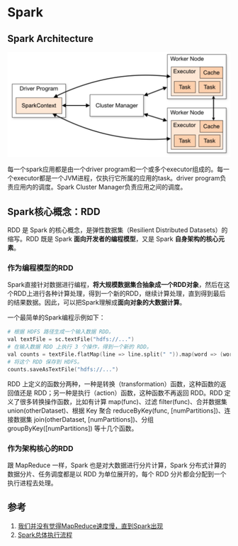 # Spark

## Spark Architecture

![Spark Architecture](imageSet/spark%20arch.png)

每一个spark应用都是由一个driver program和一个或多个executor组成的。每一个executor都是一个JVM进程，仅执行它所属的应用的task。driver program负责应用内的调度。Spark Cluster Manager负责应用之间的调度。

## Spark核心概念：RDD

RDD 是 Spark 的核心概念，是弹性数据集（Resilient Distributed Datasets）的缩写。RDD 既是 Spark **面向开发者的编程模型**，又是 Spark **自身架构的核心元素**。

### 作为编程模型的RDD

Spark直接针对数据进行编程，**将大规模数据集合抽象成一个RDD对象**，然后在这个RDD上进行各种计算处理，得到一个新的RDD，继续计算处理，直到得到最后的结果数据。因此，可以把Spark理解成**面向对象的大数据计算**。

一个最简单的Spark编程示例如下：

```S
# 根据 HDFS 路径生成一个输入数据 RDD。
val textFile = sc.textFile("hdfs://...")   
# 在输入数据 RDD 上执行 3 个操作，得到一个新的 RDD。
val counts = textFile.flatMap(line => line.split(" ")).map(word => (word, 1)).reduceByKey(_ + _) 
# 将这个 RDD 保存到 HDFS。
counts.saveAsTextFile("hdfs://...")
```

RDD 上定义的函数分两种，一种是转换（transformation）函数，这种函数的返回值还是 RDD；另一种是执行（action）函数，这种函数不再返回 RDD。RDD 定义了很多转换操作函数，比如有计算 map(func)、过滤 filter(func)、合并数据集 union(otherDataset)、根据 Key 聚合 reduceByKey(func, [numPartitions])、连接数据集 join(otherDataset, [numPartitions])、分组 groupByKey([numPartitions]) 等十几个函数。

### 作为架构核心的RDD

跟 MapReduce 一样，Spark 也是对大数据进行分片计算，Spark 分布式计算的数据分片、任务调度都是以 RDD 为单位展开的，每个 RDD 分片都会分配到一个执行进程去处理。

## 参考

1. [我们并没有觉得MapReduce速度慢，直到Spark出现](https://time.geekbang.org/column/article/69822)
2. [Spark总体执行流程](https://blog.knoldus.com/understanding-the-working-of-spark-driver-and-executor/)